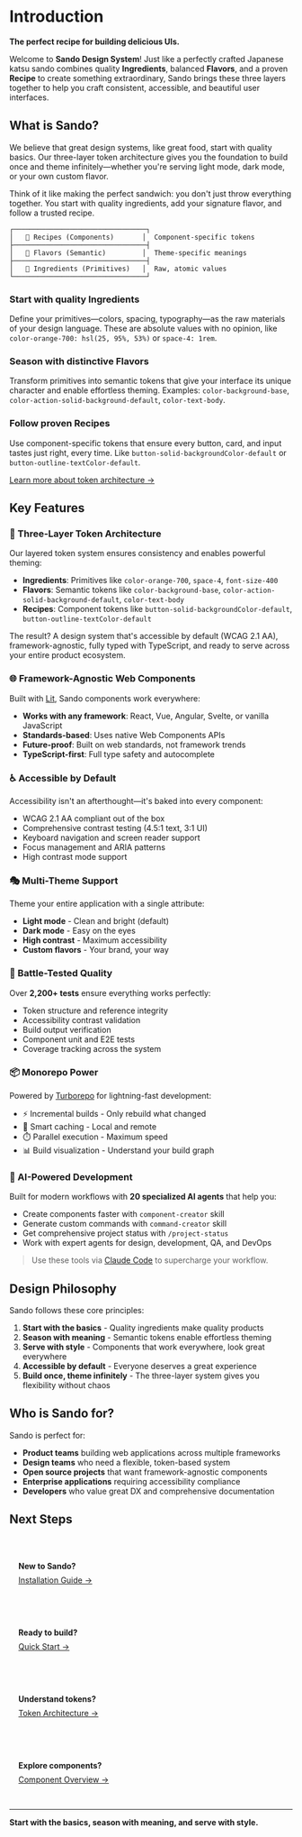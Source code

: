 # Introduction

**The perfect recipe for building delicious UIs.**

Welcome to **Sando Design System**! Just like a perfectly crafted Japanese katsu sando combines quality **Ingredients**, balanced **Flavors**, and a proven **Recipe** to create something extraordinary, Sando brings these three layers together to help you craft consistent, accessible, and beautiful user interfaces.

## What is Sando?

We believe that great design systems, like great food, start with quality basics. Our three-layer token architecture gives you the foundation to build once and theme infinitely—whether you're serving light mode, dark mode, or your own custom flavor.

Think of it like making the perfect sandwich: you don't just throw everything together. You start with quality ingredients, add your signature flavor, and follow a trusted recipe.

```
┌─────────────────────────────────┐
│   🍞 Recipes (Components)       │  Component-specific tokens
├─────────────────────────────────┤
│   🥬 Flavors (Semantic)         │  Theme-specific meanings
├─────────────────────────────────┤
│   🥓 Ingredients (Primitives)   │  Raw, atomic values
└─────────────────────────────────┘
```

### Start with quality Ingredients

Define your primitives—colors, spacing, typography—as the raw materials of your design language. These are absolute values with no opinion, like `color-orange-700: hsl(25, 95%, 53%)` or `space-4: 1rem`.

### Season with distinctive Flavors

Transform primitives into semantic tokens that give your interface its unique character and enable effortless theming. Examples: `color-background-base`, `color-action-solid-background-default`, `color-text-body`.

### Follow proven Recipes

Use component-specific tokens that ensure every button, card, and input tastes just right, every time. Like `button-solid-backgroundColor-default` or `button-outline-textColor-default`.

[Learn more about token architecture →](/tokens/architecture)

## Key Features

### 🎨 Three-Layer Token Architecture

Our layered token system ensures consistency and enables powerful theming:

- **Ingredients**: Primitives like `color-orange-700`, `space-4`, `font-size-400`
- **Flavors**: Semantic tokens like `color-background-base`, `color-action-solid-background-default`, `color-text-body`
- **Recipes**: Component tokens like `button-solid-backgroundColor-default`, `button-outline-textColor-default`

The result? A design system that's accessible by default (WCAG 2.1 AA), framework-agnostic, fully typed with TypeScript, and ready to serve across your entire product ecosystem.

### 🌐 Framework-Agnostic Web Components

Built with [Lit](https://lit.dev), Sando components work everywhere:

- **Works with any framework**: React, Vue, Angular, Svelte, or vanilla JavaScript
- **Standards-based**: Uses native Web Components APIs
- **Future-proof**: Built on web standards, not framework trends
- **TypeScript-first**: Full type safety and autocomplete

### ♿ Accessible by Default

Accessibility isn't an afterthought—it's baked into every component:

- WCAG 2.1 AA compliant out of the box
- Comprehensive contrast testing (4.5:1 text, 3:1 UI)
- Keyboard navigation and screen reader support
- Focus management and ARIA patterns
- High contrast mode support

### 🎭 Multi-Theme Support

Theme your entire application with a single attribute:

- **Light mode** - Clean and bright (default)
- **Dark mode** - Easy on the eyes
- **High contrast** - Maximum accessibility
- **Custom flavors** - Your brand, your way

### 🧪 Battle-Tested Quality

Over **2,200+ tests** ensure everything works perfectly:

- Token structure and reference integrity
- Accessibility contrast validation
- Build output verification
- Component unit and E2E tests
- Coverage tracking across the system

### 📦 Monorepo Power

Powered by [Turborepo](https://turbo.build) for lightning-fast development:

- ⚡ Incremental builds - Only rebuild what changed
- 🔄 Smart caching - Local and remote
- ⏱️ Parallel execution - Maximum speed
- 📊 Build visualization - Understand your build graph

### 🤖 AI-Powered Development

Built for modern workflows with **20 specialized AI agents** that help you:

- Create components faster with `component-creator` skill
- Generate custom commands with `command-creator` skill
- Get comprehensive project status with `/project-status`
- Work with expert agents for design, development, QA, and DevOps

> Use these tools via [Claude Code](https://claude.com/code) to supercharge your workflow.

## Design Philosophy

Sando follows these core principles:

1. **Start with the basics** - Quality ingredients make quality products
2. **Season with meaning** - Semantic tokens enable effortless theming
3. **Serve with style** - Components that work everywhere, look great everywhere
4. **Accessible by default** - Everyone deserves a great experience
5. **Build once, theme infinitely** - The three-layer system gives you flexibility without chaos

## Who is Sando for?

Sando is perfect for:

- **Product teams** building web applications across multiple frameworks
- **Design teams** who need a flexible, token-based system
- **Open source projects** that want framework-agnostic components
- **Enterprise applications** requiring accessibility compliance
- **Developers** who value great DX and comprehensive documentation

## Next Steps

<div class="next-steps">

**New to Sando?**
[Installation Guide →](/getting-started/installation)

**Ready to build?**
[Quick Start →](/getting-started/quick-start)

**Understand tokens?**
[Token Architecture →](/tokens/architecture)

**Explore components?**
[Component Overview →](/components/overview)

</div>

---

**Start with the basics, season with meaning, and serve with style.**

<style>
.next-steps {
  display: grid;
  grid-template-columns: repeat(auto-fit, minmax(250px, 1fr));
  gap: 1rem;
  margin-top: 2rem;
}

.next-steps > p {
  padding: 1rem;
  border: 1px solid var(--vp-c-divider);
  border-radius: 8px;
}

.next-steps strong {
  display: block;
  margin-bottom: 0.5rem;
  color: var(--vp-c-brand-1);
}
</style>

